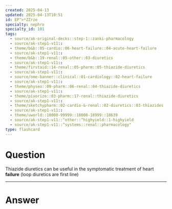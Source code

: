```yaml
---
created: 2025-04-13
updated: 2025-04-13T10:51
id: EP^>*ZZrze
specialty: nephro
specialty_id: 101
tags:
  - source/ak-original-decks::step-1::zanki-pharmacology
  - source/ak-step1-v11::
  - theme/b&b::05-cardio::06-heart-failure::04-acute-heart-failure
  - source/ak-step1-v11::
  - theme/b&b::19-renal::05-other::03-diuretics
  - source/ak-step1-v11::
  - theme/firstaid::14-renal::05-pharm::05-thiazide-diuretics
  - source/ak-step1-v11::
  - source/ome-banner::clinical::01-cardiology::02-heart-failure
  - source/ak-step1-v11::
  - theme/physeo::09-pharm::06-renal::04-thiazide-diuretics
  - source/ak-step1-v11::
  - theme/pixorize::03-pharm::17-renal::thiazide-diuretics
  - source/ak-step1-v11::
  - theme/sketchypharm::02-cardio-&-renal::02-diuretics::03-thiazides
  - source/ak-step1-v11::
  - theme/uworld::10000-99999::18000-18999::18639
  - source/ak-step1-v11::^other::^highyield::1-highyield
  - source/ak-step1-v11::^systems::renal::pharmacology"
type: flashcard
---
```


# Question
Thiazide diuretics can be useful in the symptomatic treatment of heart **failure** (loop diuretics are first line)

---

# Answer
